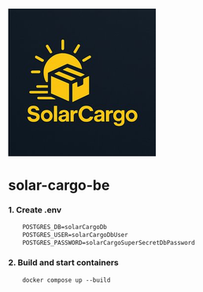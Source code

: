 ![Screenshot](solar_cargo_logo.jpg)
# solar-cargo-be
### 1. Create .env 
```
    POSTGRES_DB=solarCargoDb
    POSTGRES_USER=solarCargoDbUser
    POSTGRES_PASSWORD=solarCargoSuperSecretDbPassword
```
### 2. Build and start containers

```
    docker compose up --build
```
